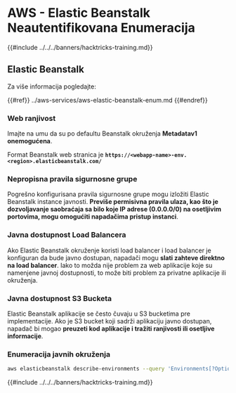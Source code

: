 # AWS - Elastic Beanstalk Neautentifikovana Enumeracija

{{#include ../../../banners/hacktricks-training.md}}

## Elastic Beanstalk

Za više informacija pogledajte:

{{#ref}}
../aws-services/aws-elastic-beanstalk-enum.md
{{#endref}}

### Web ranjivost

Imajte na umu da su po defaultu Beanstalk okruženja **Metadatav1 onemogućena**.

Format Beanstalk web stranica je **`https://<webapp-name>-env.<region>.elasticbeanstalk.com/`**

### Nepropisna pravila sigurnosne grupe

Pogrešno konfigurisana pravila sigurnosne grupe mogu izložiti Elastic Beanstalk instance javnosti. **Previše permisivna pravila ulaza, kao što je dozvoljavanje saobraćaja sa bilo koje IP adrese (0.0.0.0/0) na osetljivim portovima, mogu omogućiti napadačima pristup instanci**.

### Javna dostupnost Load Balancera

Ako Elastic Beanstalk okruženje koristi load balancer i load balancer je konfiguran da bude javno dostupan, napadači mogu **slati zahteve direktno na load balancer**. Iako to možda nije problem za web aplikacije koje su namenjene javnoj dostupnosti, to može biti problem za privatne aplikacije ili okruženja.

### Javna dostupnost S3 Bucketa

Elastic Beanstalk aplikacije se često čuvaju u S3 bucketima pre implementacije. Ako je S3 bucket koji sadrži aplikaciju javno dostupan, napadač bi mogao **preuzeti kod aplikacije i tražiti ranjivosti ili osetljive informacije**.

### Enumeracija javnih okruženja
```bash
aws elasticbeanstalk describe-environments --query 'Environments[?OptionSettings[?OptionName==`aws:elbv2:listener:80:defaultProcess` && contains(OptionValue, `redirect`)]].{EnvironmentName:EnvironmentName, ApplicationName:ApplicationName, Status:Status}' --output table
```
{{#include ../../../banners/hacktricks-training.md}}
